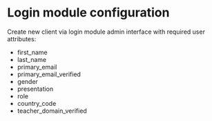 # Login module configuration

Create new client via login module admin interface with required user attributes:
- first_name
- last_name
- primary_email
- primary_email_verified
- gender
- presentation
- role
- country_code
- teacher_domain_verified
